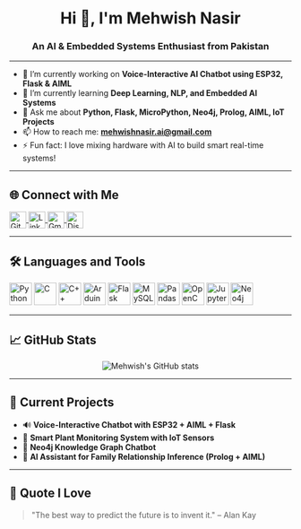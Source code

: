 <h1 align="center">Hi 👋, I'm Mehwish Nasir</h1>
<h3 align="center">An AI & Embedded Systems Enthusiast from Pakistan</h3>

---

- 🔭 I’m currently working on **Voice-Interactive AI Chatbot using ESP32, Flask & AIML**
- 🌱 I’m currently learning **Deep Learning, NLP, and Embedded AI Systems**
- 💬 Ask me about **Python, Flask, MicroPython, Neo4j, Prolog, AIML, IoT Projects**
- 📫 How to reach me: **mehwishnasir.ai@gmail.com**
- ⚡ Fun fact: I love mixing hardware with AI to build smart real-time systems!

---

## 🌐 Connect with Me

<p align="left">
  <a href="https://github.com/mehwishnasir" target="blank">
    <img align="center" src="https://img.icons8.com/ios-filled/50/github.png" alt="GitHub" height="30" width="30" />
  </a>
  <a href="https://www.linkedin.com/in/mehwish-nasir" target="blank">
    <img align="center" src="https://img.icons8.com/fluency/48/linkedin.png" alt="LinkedIn" height="30" width="30" />
  </a>
  <a href="mailto:mehwishnasirh2so4@gmail.com">
    <img align="center" src="https://img.icons8.com/fluency/48/gmail.png" alt="Gmail" height="30" width="30" />
  </a>
  <a href="https://discord.com/invite/yourcustomlink" target="blank">
    <img align="center" src="https://img.icons8.com/fluency/48/discord-logo.png" alt="Discord" height="30" width="30" />
  </a>
</p>

---

## 🛠️ Languages and Tools

<p align="left">
  <img src="https://img.icons8.com/color/48/python.png" alt="Python" width="40"/>
  <img src="https://img.icons8.com/color/48/c-programming.png" alt="C" width="40"/>
  <img src="https://img.icons8.com/color/48/c-plus-plus-logo.png" alt="C++" width="40"/>
  <img src="https://img.icons8.com/color/48/arduino.png" alt="Arduino" width="40"/>
  <img src="https://img.icons8.com/color/48/flask.png" alt="Flask" width="40"/>
  <img src="https://img.icons8.com/color/48/mysql-logo.png" alt="MySQL" width="40"/>
  <img src="https://img.icons8.com/color/48/pandas.png" alt="Pandas" width="40"/>
  <img src="https://img.icons8.com/color/48/opencv.png" alt="OpenCV" width="40"/>
  <img src="https://upload.wikimedia.org/wikipedia/commons/3/38/Jupyter_logo.svg" alt="Jupyter" width="40"/>
  <img src="https://upload.wikimedia.org/wikipedia/commons/thumb/8/88/Neo4j-logo-2021.svg/512px-Neo4j-logo-2021.svg.png" alt="Neo4j" width="40"/>
</p>

---

## 📈 GitHub Stats

<p align="center">
  <img src="https://github-readme-stats.vercel.app/api?username=mehwishnasir&show_icons=true&theme=radical" alt="Mehwish's GitHub stats"/>
</p>

---

## 🎯 Current Projects

- 🔊 **Voice-Interactive Chatbot with ESP32 + AIML + Flask**
- 🌿 **Smart Plant Monitoring System with IoT Sensors**
- 🧠 **Neo4j Knowledge Graph Chatbot**
- 🤖 **AI Assistant for Family Relationship Inference (Prolog + AIML)**

---

## 📌 Quote I Love

> "The best way to predict the future is to invent it." – Alan Kay
